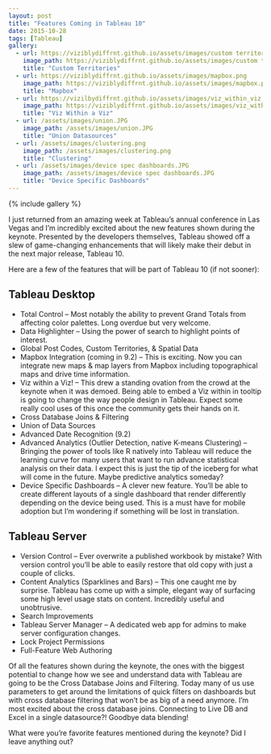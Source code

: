 ```yaml
---
layout: post
title: "Features Coming in Tableau 10"
date: 2015-10-28
tags: [Tableau]
gallery:
  - url: https://viziblydiffrnt.github.io/assets/images/custom territories.JPG
    image_path: https://viziblydiffrnt.github.io/assets/images/custom territories.JPG
    title: "Custom Territories"
  - url: https://viziblydiffrnt.github.io/assets/images/mapbox.png
    image_path: https://viziblydiffrnt.github.io/assets/images/mapbox.png
    title: "Mapbox"
  - url: https://vizilbydiffrnt.github.io/assets/images/viz_within_viz.png
    image_path: https://viziblydiffrnt.github.io/assets/images/viz_within_viz.png
    title: "Viz Within a Viz"
  - url: /assets/images/union.JPG
    image_path: /assets/images/union.JPG
    title: "Union Datasources"
  - url: /assets/images/clustering.png
    image_path: /assets/images/clustering.png
    title: "Clustering"
  - url: /assets/images/device spec dashboards.JPG
    image_path: /assets/images/device spec dashboards.JPG
    title: "Device Specific Dashboards"
---
```


{% include gallery %}


I just returned from an amazing week at Tableau’s annual conference in Las Vegas and I’m incredibly excited about the new features shown during the keynote. Presented by the developers themselves, Tableau showed off a slew of game-changing enhancements that will likely make their debut in the next major release, Tableau 10.

Here are a few of the features that will be part of Tableau 10 (if not sooner):

## Tableau Desktop

* Total Control – Most notably the ability to prevent Grand Totals from affecting color palettes. Long overdue but very welcome.
* Data Highlighter – Using the power of search to highlight points of interest.
* Global Post Codes, Custom Territories, & Spatial Data
* Mapbox Integration (coming in 9.2) – This is exciting. Now you can integrate new maps & map layers from Mapbox including topographical maps and drive time information.
* Viz within a Viz! – This drew a standing ovation from the crowd at the keynote when it was demoed. Being able to embed a Viz within in tooltip is going to change the way people design in Tableau. Expect some really cool uses of this once the community gets their hands on it.
* Cross Database Joins & Filtering
* Union of Data Sources
* Advanced Date Recognition (9.2)
* Advanced Analytics (Outlier Detection, native K-means Clustering) – Bringing the power of tools like R natively into Tableau will reduce the learning curve for many users that want to run advance statistical analysis on their data. I expect this is just the tip of the iceberg for what will come in the future. Maybe predictive analytics someday?
* Device Specific Dashboards – A clever new feature. You’ll be able to create different layouts of a single dashboard that render differently depending on the device being used. This is a must have for mobile adoption but I’m wondering if something will be lost in translation.

## Tableau Server

* Version Control – Ever overwrite a published workbook by mistake? With version control you’ll be able to easily restore that old copy with just a couple of clicks.
* Content Analytics (Sparklines and Bars) – This one caught me by surprise. Tableau has come up with a simple, elegant way of surfacing some high level usage stats on content. Incredibly useful and unobtrusive.
* Search Improvements
* Tableau Server Manager – A dedicated web app for admins to make server configuration changes.
* Lock Project Permissions
* Full-Feature Web Authoring


Of all the features shown during the keynote, the ones with the biggest potential to change how we see and understand data with Tableau are going to be the Cross Database Joins and Filtering. Today many of us use parameters to get around the limitations of quick filters on dashboards but with cross database filtering that won’t be as big of a need anymore. I’m most excited about the cross database joins. Connecting to Live DB and Excel in a single datasource?! Goodbye data blending!

What were you’re favorite features mentioned during the keynote? Did I leave anything out?
